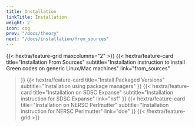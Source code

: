 ```yaml
---
title: Installation
linkTitle: Installation
weight: 2
icon: cog
prev: "/docs/theory"
next: "/docs/installation/from_sources"
---
```


{{< hextra/feature-grid maxcolumns="2" >}}
  {{< hextra/feature-card
    title="Installation From Sources"
    subtitle="Installation instruction to install Green codes on generic Linux/Mac machines"
    link="from_sources"
  >}}
  {{< hextra/feature-card
    title="Install Packaged Versions"
    subtitle="Installation using package managers"
  >}}
  {{< hextra/feature-card
    title="Installation on SDSC Expanse"
    subtitle="Installation instruction for SDSC Expanse"
    link="nsf"
  >}}
  {{< hextra/feature-card
    title="Installation on NERSC Perlmutter"
    subtitle="Installation instruction for NERSC Perlmutter"
    link="doe"
  >}}
{{< /hextra/feature-grid >}}
